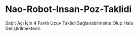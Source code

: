 # Nao-Robot-Insan-Poz-Taklidi
Sabit Açı İçin 4 Farklı Uzuv Taklidi Sağlanabilmekte Olup Hala Geliştirilmektedir.
